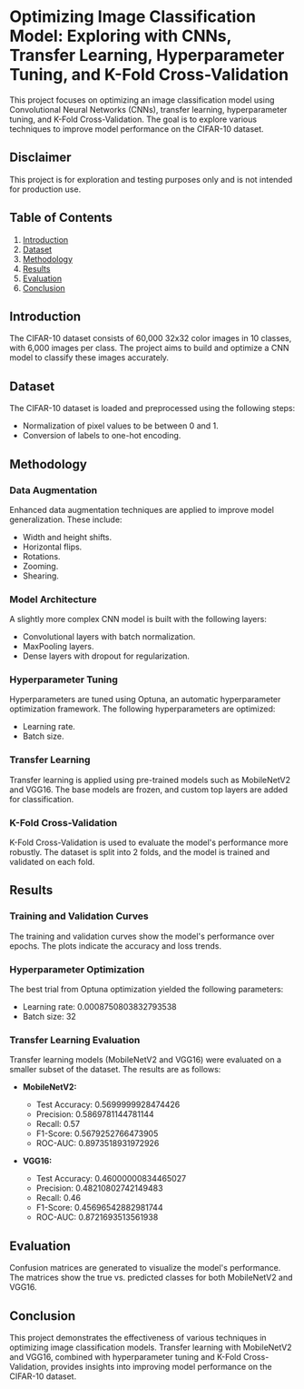 # Optimizing Image Classification Model: Exploring with CNNs, Transfer Learning, Hyperparameter Tuning, and K-Fold Cross-Validation

This project focuses on optimizing an image classification model using Convolutional Neural Networks (CNNs), transfer learning, hyperparameter tuning, and K-Fold Cross-Validation. The goal is to explore various techniques to improve model performance on the CIFAR-10 dataset.

## Disclaimer

This project is for exploration and testing purposes only and is not intended for production use.

## Table of Contents

1. [Introduction](#introduction)
2. [Dataset](#dataset)
3. [Methodology](#methodology)
4. [Results](#results)
5. [Evaluation](#evaluation)
6. [Conclusion](#conclusion)

## Introduction

The CIFAR-10 dataset consists of 60,000 32x32 color images in 10 classes, with 6,000 images per class. The project aims to build and optimize a CNN model to classify these images accurately.

## Dataset

The CIFAR-10 dataset is loaded and preprocessed using the following steps:
- Normalization of pixel values to be between 0 and 1.
- Conversion of labels to one-hot encoding.

## Methodology

### Data Augmentation

Enhanced data augmentation techniques are applied to improve model generalization. These include:
- Width and height shifts.
- Horizontal flips.
- Rotations.
- Zooming.
- Shearing.

### Model Architecture

A slightly more complex CNN model is built with the following layers:
- Convolutional layers with batch normalization.
- MaxPooling layers.
- Dense layers with dropout for regularization.

### Hyperparameter Tuning

Hyperparameters are tuned using Optuna, an automatic hyperparameter optimization framework. The following hyperparameters are optimized:
- Learning rate.
- Batch size.

### Transfer Learning

Transfer learning is applied using pre-trained models such as MobileNetV2 and VGG16. The base models are frozen, and custom top layers are added for classification.

### K-Fold Cross-Validation

K-Fold Cross-Validation is used to evaluate the model's performance more robustly. The dataset is split into 2 folds, and the model is trained and validated on each fold.

## Results

### Training and Validation Curves

The training and validation curves show the model's performance over epochs. The plots indicate the accuracy and loss trends.

### Hyperparameter Optimization

The best trial from Optuna optimization yielded the following parameters:
- Learning rate: 0.0008750803832793538
- Batch size: 32

### Transfer Learning Evaluation

Transfer learning models (MobileNetV2 and VGG16) were evaluated on a smaller subset of the dataset. The results are as follows:

- **MobileNetV2:**
  - Test Accuracy: 0.5699999928474426
  - Precision: 0.5869781144781144
  - Recall: 0.57
  - F1-Score: 0.5679252766473905
  - ROC-AUC: 0.8973518931972926

- **VGG16:**
  - Test Accuracy: 0.46000000834465027
  - Precision: 0.48210802742149483
  - Recall: 0.46
  - F1-Score: 0.45696542882981744
  - ROC-AUC: 0.8721693513561938

## Evaluation

Confusion matrices are generated to visualize the model's performance. The matrices show the true vs. predicted classes for both MobileNetV2 and VGG16.

## Conclusion

This project demonstrates the effectiveness of various techniques in optimizing image classification models. Transfer learning with MobileNetV2 and VGG16, combined with hyperparameter tuning and K-Fold Cross-Validation, provides insights into improving model performance on the CIFAR-10 dataset.